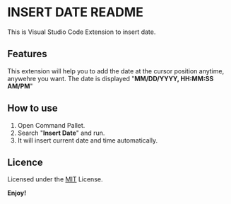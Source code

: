 # INSERT DATE README

This is Visual Studio Code Extension to insert date.

## Features
This extension will help you to add the date at the cursor position anytime, anywehre you want. The date is displayed "**MM/DD/YYYY, HH:MM:SS AM/PM**"

## How to use
1. Open Command Pallet.
2. Search "**Insert Date**" and run.
3. It will insert current date and time automatically.

## Licence 
Licensed under the [MIT](https://github.com/ayatokura/VSCode_Extension_InsertDate/blob/master/LICENSE) License.

**Enjoy!**

